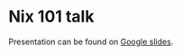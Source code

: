 # Nix 101 talk

Presentation can be found on [Google slides](https://docs.google.com/presentation/d/1y9UIhSEAvxNbIhTnA8AcInLLHc6tcu_KojQlO1q5Pwo/edit?usp=sharing).
